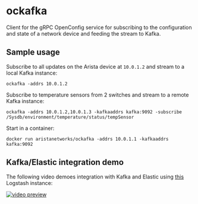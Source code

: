 # ockafka

Client for the gRPC OpenConfig service for subscribing to the configuration and
state of a network device and feeding the stream to Kafka.

## Sample usage

Subscribe to all updates on the Arista device at `10.0.1.2` and stream to a local
Kafka instance:

```
ockafka -addrs 10.0.1.2
```

Subscribe to temperature sensors from 2 switches and stream to a remote Kafka instance:

```
ockafka -addrs 10.0.1.2,10.0.1.3 -kafkaaddrs kafka:9092 -subscribe /Sysdb/environment/temperature/status/tempSensor
```

Start in a container:
```
docker run aristanetworks/ockafka -addrs 10.0.1.1 -kafkaaddrs kafka:9092
```

## Kafka/Elastic integration demo
The following video demoes integration with Kafka and Elastic using [this](https://github.com/aristanetworks/docker-logstash) Logstash instance:

[![video preview](http://img.youtube.com/vi/WsyFmxMwXYQ/0.jpg)](https://youtu.be/WsyFmxMwXYQ)
